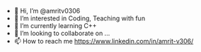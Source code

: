 - 👋 Hi, I’m @amritv0306
- 👀 I’m interested in Coding, Teaching with fun
- 🌱 I’m currently learning C++
- 💞️ I’m looking to collaborate on ...
- 📫 How to reach me https://www.linkedin.com/in/amrit-v306/

<!---
amritv0306/amritv0306 is a ✨ special ✨ repository because its `README.md` (this file) appears on your GitHub profile.
You can click the Preview link to take a look at your changes.
--->
